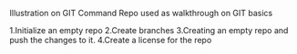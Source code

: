 Illustration on GIT Command
Repo used as walkthrough on GIT basics

1.Initialize an empty repo
2.Create branches
3.Creating an empty repo and push the changes to it.
4.Create a license for the repo